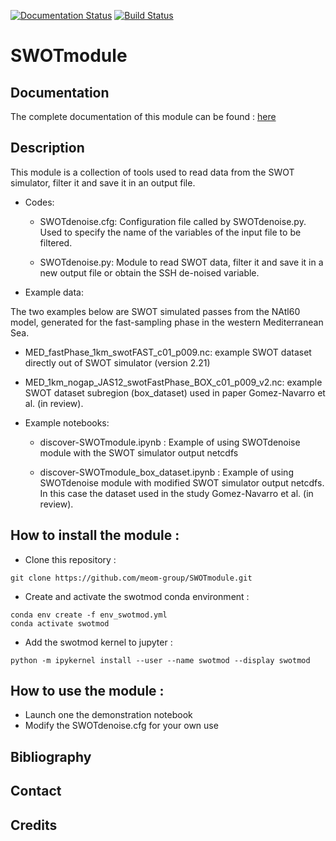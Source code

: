 [![Documentation Status](https://readthedocs.org/projects/swot-module/badge/?version=latest)](https://swot-module.readthedocs.io/en/latest/?badge=latest)
[![Build Status](https://travis-ci.org/meom-group/SWOTmodule.svg?branch=master)](https://travis-ci.org/meom-group/SWOTmodule)
# SWOTmodule

## Documentation

The complete documentation of this module can be found : [here](https://swot-module.readthedocs.io)

## Description

This module is a collection of tools used to read data from the SWOT simulator, filter it and save it in an output file.

* Codes:

   * SWOTdenoise.cfg: Configuration file called by SWOTdenoise.py.  Used to specify the name of the variables of the input file to be filtered.

   * SWOTdenoise.py: Module to read SWOT data, filter it and save it in a new output file or obtain the SSH de-noised variable.

* Example data:

The two examples below are SWOT simulated passes from the NAtl60 model, generated for the fast-sampling phase in the western Mediterranean Sea.
  
   * MED_fastPhase_1km_swotFAST_c01_p009.nc: example SWOT dataset directly out of SWOT simulator (version 2.21)
   
   * MED_1km_nogap_JAS12_swotFastPhase_BOX_c01_p009_v2.nc: example SWOT dataset subregion (box_dataset) used in paper Gomez-Navarro et al. (in review).

* Example notebooks:

   * discover-SWOTmodule.ipynb : Example of using SWOTdenoise module with the SWOT simulator output netcdfs

   * discover-SWOTmodule_box_dataset.ipynb : Example of using SWOTdenoise module with modified SWOT simulator output netcdfs.  In this case the dataset used in the study Gomez-Navarro et al. (in review). 


## How to install the module :

- Clone this repository :

```git clone https://github.com/meom-group/SWOTmodule.git```

- Create and activate the swotmod conda environment :

```
conda env create -f env_swotmod.yml
conda activate swotmod
```
   
- Add the swotmod kernel to jupyter :
 
```
python -m ipykernel install --user --name swotmod --display swotmod
```
## How to use the module :

- Launch one the demonstration notebook
- Modify the SWOTdenoise.cfg for your own use

## Bibliography

## Contact

## Credits





